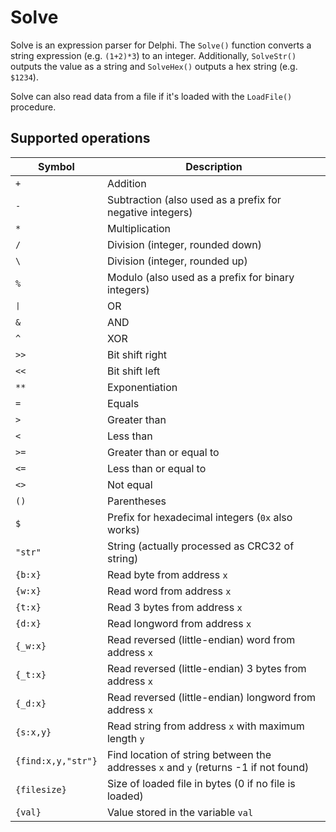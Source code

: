 # Solve

Solve is an expression parser for Delphi. The ```Solve()``` function converts a string expression (e.g. ```(1+2)*3```) to an integer. Additionally, ```SolveStr()``` outputs the value as a string and ```SolveHex()``` outputs a hex string (e.g. ```$1234```).

Solve can also read data from a file if it's loaded with the ```LoadFile()``` procedure.

## Supported operations

Symbol | Description
--- | ---
```+``` | Addition
```-``` | Subtraction (also used as a prefix for negative integers)
```*``` | Multiplication
```/``` | Division (integer, rounded down)
```\``` | Division (integer, rounded up)
```%``` | Modulo (also used as a prefix for binary integers)
<tt>&vert;</tt> | OR
```&``` | AND
```^``` | XOR
```>>``` | Bit shift right
```<<``` | Bit shift left
```**``` | Exponentiation
```=``` | Equals
```>``` | Greater than
```<``` | Less than
```>=``` | Greater than or equal to
```<=``` | Less than or equal to
```<>``` | Not equal
```()``` | Parentheses
```$``` | Prefix for hexadecimal integers (```0x``` also works)
```"str"``` | String (actually processed as CRC32 of string)
```{b:x}``` | Read byte from address ```x```
```{w:x}``` | Read word from address ```x```
```{t:x}``` | Read 3 bytes from address ```x```
```{d:x}``` | Read longword from address ```x```
```{_w:x}``` | Read reversed (little-endian) word from address ```x```
```{_t:x}``` | Read reversed (little-endian) 3 bytes from address ```x```
```{_d:x}``` | Read reversed (little-endian) longword from address ```x```
```{s:x,y}``` | Read string from address ```x``` with maximum length ```y```
```{find:x,y,"str"}``` | Find location of string between the addresses ```x``` and ```y``` (returns -1 if not found)
```{filesize}``` | Size of loaded file in bytes (0 if no file is loaded)
```{val}``` | Value stored in the variable ```val```
